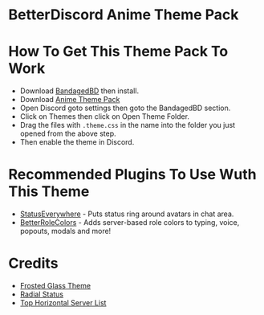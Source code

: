 # BetterDiscord Anime Theme Pack

# How To Get This Theme Pack To Work
- Download [BandagedBD](https://github.com/rauenzi/BetterDiscordApp) then install.
- Download [Anime Theme Pack](https://github.com/SenkaWolf/BetterDiscord_Anime-Theme-Pack/releases/latest)
- Open Discord goto settings then goto the BandagedBD section.
- Click on Themes then click on Open Theme Folder.
- Drag the files with `.theme.css` in the name into the folder you just opened from the above step.
- Then enable the theme in Discord. 

# Recommended Plugins To Use Wuth This Theme
- [StatusEverywhere](https://github.com/rauenzi/BetterDiscordAddons/tree/master/Plugins/StatusEverywhere) - Puts status ring around avatars in chat area.
- [BetterRoleColors](https://github.com/rauenzi/BetterDiscordAddons/tree/master/Plugins/BetterRoleColors) - Adds server-based role colors to typing, voice, popouts, modals and more!

# Credits
- [Frosted Glass Theme](https://github.com/Gibbu/BetterDiscord-Themes/tree/master/FrostedGlass)
- [Radial Status](https://github.com/GibbuBDStuff/RadialStatus)
- [Top Horizontal Server List](https://github.com/Gibbu/BetterDiscord-Themes/tree/master/HorizontalServerlist)